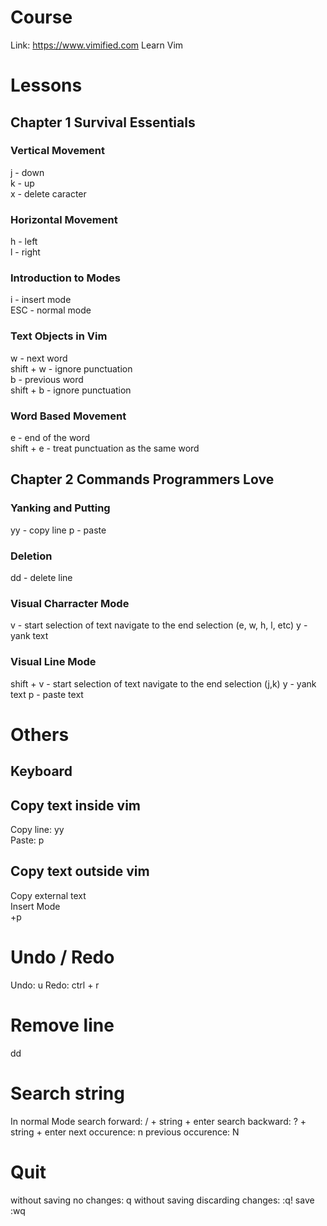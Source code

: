 # Course

Link: https://www.vimified.com
Learn Vim

# Lessons

## Chapter 1 Survival Essentials

### Vertical Movement

j - down  
k - up  
x - delete caracter

### Horizontal Movement

h - left  
l - right

### Introduction to Modes

i - insert mode  
ESC - normal mode

### Text Objects in Vim

w - next word  
shift + w - ignore punctuation  
b - previous word  
shift + b - ignore punctuation

### Word Based Movement

e - end of the word  
shift + e - treat punctuation as the same word

## Chapter 2 Commands Programmers Love

### Yanking and Putting

yy - copy line
p - paste

### Deletion

dd - delete line

### Visual Charracter Mode

v - start selection of text
navigate to the end selection (e, w, h, l, etc)
y - yank text

### Visual Line Mode

shift + v - start selection of text
navigate to the end selection (j,k)
y - yank text
p - paste text

# Others

## Keyboard

## Copy text inside vim

Copy line: yy  
Paste: p

## Copy text outside vim

Copy external text  
Insert Mode  
+p

# Undo / Redo

Undo: u
Redo: ctrl + r

# Remove line

dd

# Search string

In normal Mode
search forward: / + string + enter
search backward: ? + string + enter
next occurence: n
previous occurence: N

# Quit

without saving no changes: q
without saving discarding changes: :q!
save :wq
